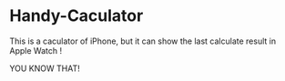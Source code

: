 # Handy-Caculator
This is a caculator of iPhone, but it can show the last calculate result in Apple Watch !

YOU KNOW THAT!
